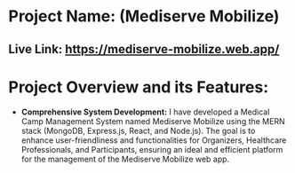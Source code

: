 # Project Name: (Mediserve Mobilize)
## Live Link: https://mediserve-mobilize.web.app/  

# __Project Overview and its Features:__

* __Comprehensive System Development:__ I have developed a Medical Camp Management System named Mediserve Mobilize using the MERN stack (MongoDB, Express.js, React, and Node.js). The goal is to enhance user-friendliness and functionalities for Organizers, Healthcare Professionals, and Participants, ensuring an ideal and efficient platform for the management of the Mediserve Mobilize web app.
